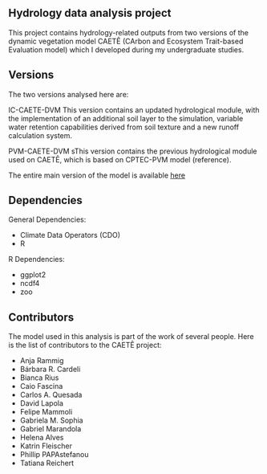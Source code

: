 ## Hydrology data analysis project

This project contains hydrology-related outputs from two versions of the dynamic vegetation model CAETÊ (CArbon and Ecosystem Trait-based Evaluation model) which I developed during my undergraduate studies.

## Versions

The two versions analysed here are:

IC-CAETE-DVM
This version contains an updated hydrological module, with the implementation of an additional soil layer to the simulation, variable water retention capabilities derived from soil texture and a new runoff calculation system.

PVM-CAETE-DVM
sThis version contains the previous hydrological module used on CAETÊ, which is based on CPTEC-PVM model (reference).

The entire main version of the model is available [here](https://github.com/jpdarela/CAETE-DVM)

## Dependencies

General Dependencies:

- Climate Data Operators (CDO)
- R

R Dependencies:

- ggplot2
- ncdf4
- zoo

## Contributors

The model used in this analysis is part of the work of several people. Here is the list of contributors to the CAETÊ project:

- Anja Rammig
- Bárbara R. Cardeli
- Bianca Rius
- Caio Fascina
- Carlos A. Quesada
- David Lapola
- Felipe Mammoli
- Gabriela M. Sophia
- Gabriel Marandola
- Helena Alves
- Katrin Fleischer
- Phillip PAPAstefanou
- Tatiana Reichert
